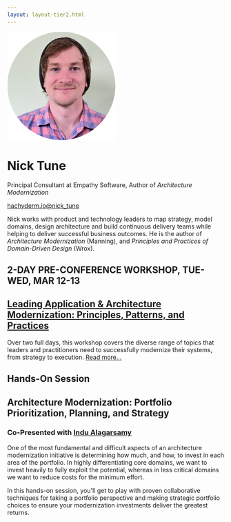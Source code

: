 ```yaml
---
layout: layout-tier2.html
---
```

<div class="container section featured-speaker">
    <div class="row">
      <div class="col-xs-12 col-sm-2 img-container">
        <img class="speaker-page-img" src="../img/speakers/Nick-Tune-ON.png" />
        </div>
      <div class="col-xs-12 col-sm-10 copy-container">
        <h1 class="speaker-header">Nick Tune</h1>
        <span class="speaker-subtitle">Principal Consultant at Empathy Software, Author of <em>Architecture Modernization</em></span>
        <p><a class="speaker-handle" href="https://mastodon.social/@nick_tune@hachyderm.io" target="_blank">hachyderm.io@nick_tune</a></p>
        <p>Nick works with product and technology leaders to map strategy, model domains, design architecture and build continuous delivery teams while helping to deliver successful business outcomes. He is the author of <em>Architecture Modernization</em> (Manning), and <em>Principles and Practices of Domain-Driven Design</em> (Wrox).</p>
        <h2>2-DAY PRE-CONFERENCE WORKSHOP, TUE-WED, MAR 12-13</h2>
        <h2 class="gold"><a href="../workshops/leading-application-and-architecture-modernization.html">Leading Application & Architecture Modernization: Principles, Patterns, and Practices</a></h2>
        <p>Over two full days, this workshop covers the diverse range of topics that leaders and practitioners need to successfully modernize their systems, from strategy to execution. <a href="../workshops/leading-application-and-architecture-modernization.html">Read more...</a></p>
        <h2>Hands-On Session</h2>
        <h2 class="gold">Architecture Modernization: Portfolio Prioritization, Planning, and Strategy</h2>
        <h3>Co-Presented with <a href="indu-alagarsamy.html">Indu Alagarsamy</a></h3>
        <p>One of the most fundamental and difficult aspects of an architecture modernization initiative is determining how much, and how, to invest in each area of the portfolio. In highly differentiating core domains, we want to invest heavily to fully exploit the potential, whereas in less critical domains we want to reduce costs for the minimum effort.</p>
        <p>In this hands-on session, you'll get to play with proven collaborative techniques for taking a portfolio perspective and making strategic portfolio choices to ensure your modernization investments deliver the greatest returns.</p>
      </div>
    </div>
  </div>
